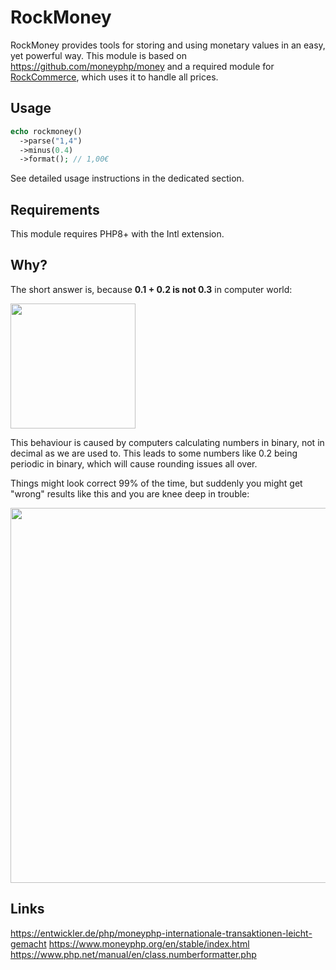 # RockMoney

RockMoney provides tools for storing and using monetary values in an easy, yet powerful way. This module is based on https://github.com/moneyphp/money and a required module for [RockCommerce](https://www.baumrock.com/RockCommerce), which uses it to handle all prices.

## Usage

```php
echo rockmoney()
  ->parse("1,4")
  ->minus(0.4)
  ->format(); // 1,00€
```

See detailed usage instructions in the dedicated section.

## Requirements

<div class='uk-alert uk-alert-warning'>This module requires PHP8+ with the Intl extension.</div>

## Why?

The short answer is, because **0.1 + 0.2 is not 0.3** in computer world:

<img src=https://i.imgur.com/xsFjHPJ.png class=blur height=200>

This behaviour is caused by computers calculating numbers in binary, not in decimal as we are used to. This leads to some numbers like 0.2 being periodic in binary, which will cause rounding issues all over.

Things might look correct 99% of the time, but suddenly you might get "wrong" results like this and you are knee deep in trouble:

<img src=https://i.imgur.com/Nyh4JzW.png class=blur height=600>

## Links

https://entwickler.de/php/moneyphp-internationale-transaktionen-leicht-gemacht
https://www.moneyphp.org/en/stable/index.html
https://www.php.net/manual/en/class.numberformatter.php
